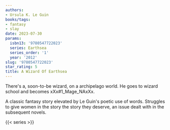 ```yaml
---
authors:
- Ursula K. Le Guin
books/tags:
- fantasy
- slay
date: 2023-07-30
params:
  isbn13: '9780547722023'
  series: Earthsea
  series_order: '1'
  year: '2012'
slug: '9780547722023'
star_rating: 5
title: A Wizard Of Earthsea
---
```


There's a, soon-to-be wizard, on a archipelago world. He goes to wizard school and becomes xXx#1_Mage_NAxXx.

A classic fantasy story elevated by Le Guin's poetic use of words. Struggles to give women in the story the story they deserve, an issue dealt with in the subsequent novels.

<!--more-->

{{< series >}}